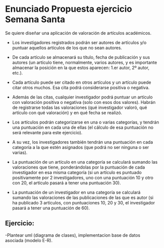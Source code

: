 
# Enunciado Propuesta ejercicio Semana Santa

Se quiere diseñar una aplicación de valoración de artículos académicos.

- Los investigadores registrados podrán ser autores de artículos y/o 
puntuar aquellos artículos de los que no sean autores.

- De cada artículo se almacenará su título, fecha de publicación y sus autores 
(un artículo tiene, normalmente, varios autores, y es importante almacenar 
la posición en la que estos aparecen: 1.er autor, 2º autor, etc.).

- Cada artículo puede ser citado en otros artículos 
y un artículo puede citar otros muchos. 
Esa cita podrá considerarse positiva o negativa.

- Además de las citas, cualquier investigador podrá puntuar un artículo con valoración positiva o negativa (solo con esos dos valores). Habrán de registrarse todas las valoraciones (qué investigador valoró, qué artículo con qué valoración) y en qué fecha se realizó.

- Los artículos podrán categorizarse en una o varias categorías, y tendrán una puntuación en cada una de ellas (el cálculo de esa puntuación no será relevante para este ejercicio).

- A su vez, los investigadores también tendrán una puntuación en cada categoría a la que estén asignados (que podrá no ser ninguna o ser varias).

- La puntuación de un artículo en una categoría se calculará sumando las valoraciones que tiene, ponderándolas por la puntuación de cada investigador en esa misma categoría (si un artículo es puntuado positivamente por 2 investigadores, uno con una puntuación 10 y otro con 20, el artículo pasará a tener una puntuación 30).

- La puntuación de un investigador en una categoría se calculará sumando las valoraciones de las publicaciones de las que es autor (si ha publicado 3 artículos, con puntuaciones 10, 20 y 30, el investigador pasará a tener una puntuación de 60).

## Ejercicio:

-Plantear uml (diagrama de clases), implementacion base de datos asociada (modelo E-R).


